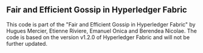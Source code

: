 ## Fair and Efficient Gossip in Hyperledger Fabric

This code is part of the "Fair and Efficient Gossip in Hyperledger Fabric" by Hugues Mercier, Etienne Riviere, Emanuel Onica and Berendea Nicolae. The code is based on the version v1.2.0 of Hyperledger Fabric and will not be further updated.
